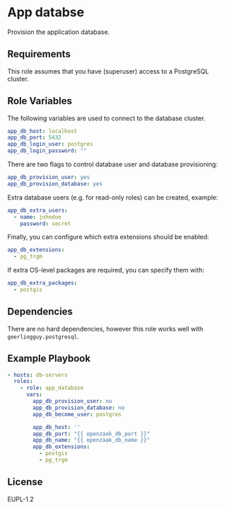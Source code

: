 App databse
===========

Provision the application database.

Requirements
------------

This role assumes that you have (superuser) access to a PostgreSQL cluster.

Role Variables
--------------

The following variables are used to connect to the database cluster.

```yaml
app_db_host: localhost
app_db_port: 5432
app_db_login_user: postgres
app_db_login_password: ""
```

There are two flags to control database user and database provisioning:

```yaml
app_db_provision_user: yes
app_db_provision_database: yes
```

Extra database users (e.g. for read-only roles) can be created, example:

```yaml
app_db_extra_users:
  - name: johndoe
    password: secret
```

Finally, you can configure which extra extensions should be enabled:

```yaml
app_db_extensions:
  - pg_trgm
```

If extra OS-level packages are required, you can specify them with:

```yaml
app_db_extra_packages:
  - postgis
```

Dependencies
------------

There are no hard dependencies, however this role works well with
`geerlingguy.postgresql`.

Example Playbook
----------------

```yaml
- hosts: db-servers
  roles:
    - role: app_database
      vars:
        app_db_provision_user: no
        app_db_provision_database: no
        app_db_become_user: postgres

        app_db_host: ''
        app_db_port: "{{ openzaak_db_port }}"
        app_db_name: "{{ openzaak_db_name }}"
        app_db_extensions:
          - postgis
          - pg_trgm
```

License
-------

EUPL-1.2

